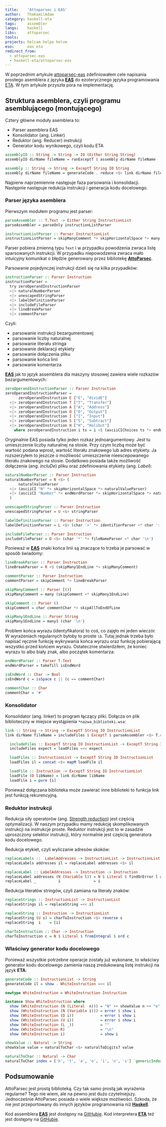 ```yaml
---
title:    'Attoparsec i EAS'
author:   TheKamilAdam
category: haskell-eta
tags:     assembler
langs:    haskell
libs:     attoparsec
tools:
projects: helcam helpa helvm
eso:      eas eta
redirect_from:
  - attoparsec-eas
  - haskell-eta/attoparsec-eas
---
```


W poprzednim artykule [attoparsec-eas](/attoparsec-eas) zdefiniowałem cele napisania prostego asemblera z języka **[EAS]** do ezoterycznego języka programowania [ETA].
W tym artykule przyszła pora na implementację.

## Struktura asemblera, czyli programu asemblującego (montującego)

Cztery główne moduły asemblera to:
* Parser asemblera EAS
* Konsolidator (ang. Linker)
* Reduktor (ang. Reducer) instrukcji
* Generator kodu wynikowego, czyli kodu ETA

```haskell
assemblyIO :: String -> String -> IO (Either String String)
assemblyIO dirName fileName = runExceptT $ assembly dirName fileName

assembly :: String -> String -> ExceptT String IO String
assembly dirName fileName = generateCode . reduce <$> link dirName fileName
```

Najpierw naprzemiennie następuje faza parsowania i konsolidacji.
Następnie następuje redukcja instrukcji i generacja kodu docelowego.

### Parser języka asemblera

Pierwszym modułem programu jest parser:
```haskell
parseAssembler :: T.Text -> Either String InstructionList
parseAssembler = parseOnly instructionListParser

instructionListParser :: Parser InstructionList
instructionListParser = skipManyComment *> skipHorizontalSpace *> many (instructionParser <* skipHorizontalSpace)
```
Parser pobiera zmienną typu `Text` i w przypadku powodzenia zwraca listę sparsowanych instrukcji.
W przypadku niepowodzenia zwraca mało intuicyjny komunikat o błędzie generowany przez bibliotekę **[AttoParsec]**.

Parsowanie pojedynczej instrukcji dzieli się na kilka przypadków:
```haskell
instructionParser :: Parser Instruction
instructionParser =
  try zeroOperandInstructionParser
  <|> naturalNumberParser
  <|> unescapedStringParser
  <|> labelDefinitionParser
  <|> includeFileParser
  <|> lineBreakParser
  <|> commentParser
```
Czyli:
* parsowanie instrukcji bezargumentowej
* parsowanie liczby naturalnej
* parsowanie literału stringa
* parsowanie deklaracji etykiety
* parsowanie dołączenia pliku
* parsowanie końca linii
* parsowanie komentarza

**[EAS]** jak to język assemblera dla maszyny stosowej zawiera wiele rozkazów bezargumentowych:
```haskell
zeroOperandInstructionParser :: Parser Instruction
zeroOperandInstructionParser =
      zeroOperandInstruction E ["E", "dividE"]
  <|> zeroOperandInstruction T ["T", "Transfer"]
  <|> zeroOperandInstruction A ["A", "Address"]
  <|> zeroOperandInstruction O ["O", "Output"]
  <|> zeroOperandInstruction I ["I", "Input"]
  <|> zeroOperandInstruction S ["S", "Subtract"]
  <|> zeroOperandInstruction H ["H", "Halibut"]
    where zeroOperandInstruction i ts = i <$ (asciiCIChoices ts *> endWordParser)
```

Oryginalnie EAS posiada tylko jeden rozkaz jednoargumentowy. 
Jest tu umieszczenie liczby naturalnej na stosie.
Przy czym liczbą może być wartość podana wprost,
wartość literału znakowego lub adres etykiety.
Ja rozszerzyłem to jeszcze o możliwość umieszczenie nieescepowanego literału znakowego na stosie.
Dodatkowo posiada także możliwość dołączenia (ang. *incluDe*) pliku oraz zdefiniowania etykiety (ang. *Label*):
```haskell
naturalNumberParser :: Parser Instruction
naturalNumberParser = N <$> (
      naturalValueParser
  <|> (asciiCI "N" *> skipHorizontalSpace *> naturalValueParser)
  <|> (asciiCI "Number" *> endWordParser *> skipHorizontalSpace *> naturalValueParser)
  )

unescapedStringParser :: Parser Instruction
unescapedStringParser = U <$> stringParser

labelDefinitionParser :: Parser Instruction
labelDefinitionParser = L <$> (char '>' *> identifierParser <* char ':')

includeFileParser :: Parser Instruction
includeFileParser = D <$> (char '*' *> fileNameParser <* char '\n')
```

Ponieważ w **[EAS]** znaki końca linii są znaczące to trzeba je parsować w sposób świadomy:
```haskell
lineBreakParser :: Parser Instruction
lineBreakParser = R <$ (skipMany1EndLine *> skipManyComment)

commentParser :: Parser Instruction
commentParser = skipComment *> lineBreakParser

skipManyComment :: Parser [()]
skipManyComment = many (skipComment <* skipMany1EndLine)

skipComment :: Parser ()
skipComment = char commentChar *> skipAllToEndOfLine

skipMany1EndLine :: Parser String
skipMany1EndLine = many1 (char '\n')
```

Problem końca wyrazu (identyfikatora) to coś,
co zajęło mi jeden wieczór.
W wyrażeniach regularnych byłoby to proste `\b`.
Tutaj jednak trzeba było napisać ręcznie funkcję wykrywania końca wyrazu oraz funkcję pobierającą wszystko przed końcem wyrazu.
Ostatecznie stwierdziłem,
że koniec wyrazu to albo biały znak,
albo początek komentarza:
```haskell
endWordParser :: Parser T.Text
endWordParser = takeTill isEndWord

isEndWord :: Char -> Bool
isEndWord c = isSpace c || (c == commentChar)

commentChar :: Char
commentChar = '#'
```

### Konsolidator

Konsolidator (ang. linker) to program łączący pliki.
Dołącza on plik biblioteczny w miejsce wystąpienia `*nazwa_biblioteki.wsa`:
```haskell
link :: String -> String -> ExceptT String IO InstructionList
link dirName fileName = includeFiles $ ExceptT $ parseAssembler <$> T.readFile (dirName ++ "/" ++ fileName) where

  includeFiles :: ExceptT String IO InstructionList -> ExceptT String IO InstructionList
  includeFiles expect = loadFiles =<< expect

  loadFiles :: InstructionList -> ExceptT String IO InstructionList
  loadFiles il = concat <$> mapM loadFile il

  loadFile :: Instruction -> ExceptT String IO InstructionList
  loadFile (D libName) = link dirName libName
  loadFile i = pure [i]
```
Ponieważ dołączana biblioteka może zawierać inne biblioteki to funkcja link jest funkcją rekurencyjną.

### Reduktor instrukcji

Redukcja siły operatorów (ang. [Strength reduction](https://en.wikipedia.org/wiki/Strength_reduction))
jest częścią optymalizacji.
W naszym przypadku mamy redukcję skomplikowanych instrukcji na instrukcje proste.
Reduktor instrukcji jest to w zasadzie uproszczony selektor instrukcji,
który normalnie jest częścią generatora kodu docelowego.

Redukcja etykiet,
czyli wyliczanie adresów skoków:
```haskell
replaceLabels ::  LabelAddresses -> InstructionList -> InstructionList
replaceLabels addresses il = replaceLabel addresses <$> il

replaceLabel :: LabelAddresses -> Instruction -> Instruction
replaceLabel addresses (N (Variable l)) = N $ Literal $ findOrError l addresses
replaceLabel _          i               = i
```

Redukcja literałów stringów,
czyli zamiana na literały znaków:
```haskell
replaceStrings :: InstructionList -> InstructionList
replaceStrings il = replaceString =<< il

replaceString :: Instruction -> InstructionList
replaceString (U s) = charToInstruction <$> reverse s 
replaceString  i    = [i]

charToInstruction :: Char -> Instruction
charToInstruction c = N $ Literal $ fromIntegral $ ord c
```

### Właściwy generator kodu docelowego

Ponieważ wszystkie potrzebne operacje zostały już wykonane,
to właściwy generator kodu docelowego zamienia naszą zredukowaną listę instrukcji na język **ETA**:
```haskell
generateCode :: InstructionList -> String
generateCode il = show . WhiteInstruction =<< il

newtype WhiteInstruction = WhiteInstruction Instruction

instance Show WhiteInstruction where
  show (WhiteInstruction (N (Literal  n))) = "N" ++ showValue n ++ "e"
  show (WhiteInstruction (N (Variable i))) = error $ show i
  show (WhiteInstruction (D i))            = error $ show i
  show (WhiteInstruction (U i))            = error $ show i
  show (WhiteInstruction (L _))            = ""
  show (WhiteInstruction R)                = "\n"
  show (WhiteInstruction i)                = show i

showValue :: Natural -> String
showValue value = naturalToChar <$> naturalToDigits7 value

naturalToChar :: Natural -> Char
naturalToChar index = ['h', 't', 'a', 'o', 'i', 'n', 's'] `genericIndex` index
```

## Podsumowanie

AttoParsec jest prostą biblioteką.
Czy tak samo prostą jak wyrażenia regularne?
Tego nie wiem,
ale na pewno jest dużo czytelniejszy.
Jednocześnie AttoParsec posiada o wiele większe możliwości.
Szkoda,
że nie jest przeportowany do innych języków programowania niż **[Haskell]**.

Kod assemblera **[EAS]** jest dostępny na [GitHubie](https://github.com/helvm/helpa/releases/tag/v0.2.1.0).
Kod interpretera **[ETA]** też jest dostępny na [GitHubie](https://github.com/helvm/helcam/releases/tag/v0.6.0.0).

[Haskell]:              /langs/haskell
[Haskella]:             /langs/haskell

[AttoParsec]:           /libs/attoparsec

[HelCam]:               /projects/helcam
[HelPA]:                /projects/helpa
[HelVM]:                /projects/helvm

[EAS]:                  /eso/eas
[ETA]:                  /eso/eta

[asembler]:             /tags/assembler
[DSL]:                  /tags/dsl
[lekser]:               /tags/lexer
[MISC]:                 /tags/misc
[parser]:               /tags/parser
[regexp]:               /tags/regexp
